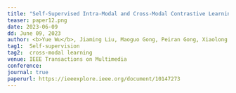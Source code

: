 ```yaml
---
title: "Self-Supervised Intra-Modal and Cross-Modal Contrastive Learning for Point Cloud Understanding" 
teaser: paper12.png
date: 2023-06-09
dd: June 09, 2023
author: <b>Yue Wu</b>, Jiaming Liu, Maoguo Gong, Peiran Gong, Xiaolong Fan, AK Qin, Qiguang Miao, Wenping Ma
tag1:  Self-supervision
tag2:  cross-modal learning
venue: IEEE Transactions on Multimedia
conference: 
journal: true
paperurl: https://ieeexplore.ieee.org/document/10147273
---
```

